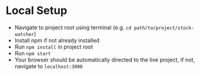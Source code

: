 # Local Setup

* Navigate to project root using terminal (e.g. `cd path/to/project/stock-watcher`)
* Install npm if not already installed
* Run `npm install` in project root
* Run `npm start`
* Your browser should be automatically directed to the live project, if not, navigate to `localhost:3000`
